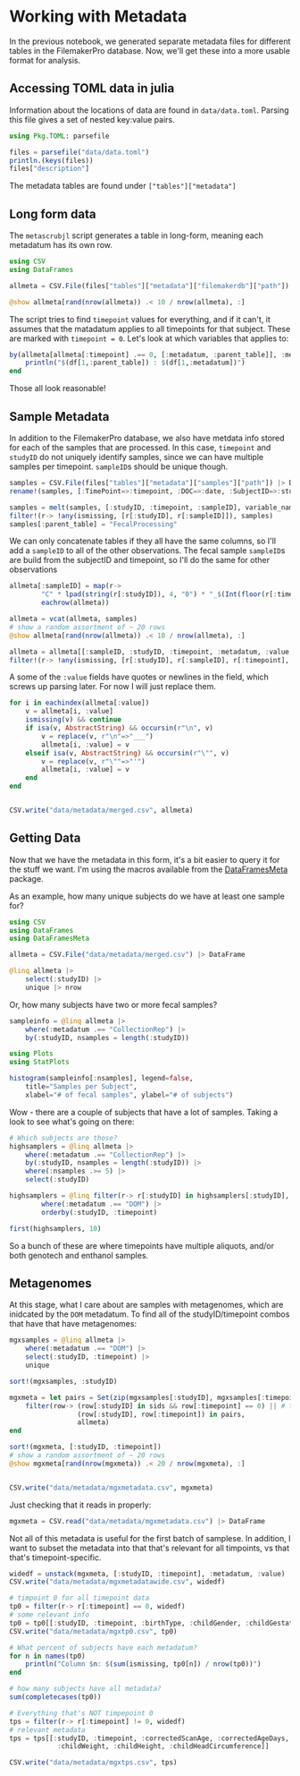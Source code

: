 # Working with Metadata

In the previous notebook, we generated separate metadata files
for different tables in the FilemakerPro database.
Now, we'll get these into a more usable format for analysis.

## Accessing TOML data in julia

Information about the locations of data are found in `data/data.toml`.
Parsing this file gives a set of nested key:value pairs.

```julia
using Pkg.TOML: parsefile

files = parsefile("data/data.toml")
println.(keys(files))
files["description"]
```

The metadata tables are found under `["tables"]["metadata"]`


## Long form data

The `metascrubjl` script generates a table in long-form,
meaning each metadatum has its own row.


```julia
using CSV
using DataFrames

allmeta = CSV.File(files["tables"]["metadata"]["filemakerdb"]["path"]) |> DataFrame

@show allmeta[rand(nrow(allmeta)) .< 10 / nrow(allmeta), :]
```

The script tries to find `timepoint` values for everything, and if it can't,
it assumes that the matadatum applies to all timepoints for that subject.
These are marked with `timepoint = 0`.
Let's look at which variables that applies to:

```julia
by(allmeta[allmeta[:timepoint] .== 0, [:metadatum, :parent_table]], :metadatum) do df
    println("$(df[1,:parent_table]) : $(df[1,:metadatum])")
end
```

Those all look reasonable!

## Sample Metadata

In addition to the FilemakerPro database,
we also have metdata info stored for each of the samples that are processed.
In this case, `timepoint` and `studyID` do not uniquely identify samples,
since we can have multiple samples per timepoint.
`sampleID`s should be unique though.

```julia
samples = CSV.File(files["tables"]["metadata"]["samples"]["path"]) |> DataFrame
rename!(samples, [:TimePoint=>:timepoint, :DOC=>:date, :SubjectID=>:studyID, :SampleID=>:sampleID])

samples = melt(samples, [:studyID, :timepoint, :sampleID], variable_name=:metadatum)
filter!(r-> !any(ismissing, [r[:studyID], r[:sampleID]]), samples)
samples[:parent_table] = "FecalProcessing"
```

We can only concatenate tables if they all have the same columns,
so I'll add a `sampleID` to all of the other observations.
The fecal sample `sampleID`s are build from the subjectID and timepoint,
so I'll do the same for other observations

```julia
allmeta[:sampleID] = map(r->
        "C" * lpad(string(r[:studyID]), 4, "0") * "_$(Int(floor(r[:timepoint])))M",
        eachrow(allmeta))

allmeta = vcat(allmeta, samples)
# show a random assortment of ~ 20 rows
@show allmeta[rand(nrow(allmeta)) .< 10 / nrow(allmeta), :]

allmeta = allmeta[[:sampleID, :studyID, :timepoint, :metadatum, :value, :parent_table]]
filter!(r-> !any(ismissing, [r[:studyID], r[:sampleID], r[:timepoint], r[:metadatum]]), allmeta)
```

A some of the `:value` fields have quotes or newlines in the field,
which screws up parsing later. For now I will just replace them.

```julia
for i in eachindex(allmeta[:value])
    v = allmeta[i, :value]
    ismissing(v) && continue
    if isa(v, AbstractString) && occursin(r"\n", v)
        v = replace(v, r"\n"=>"___")
        allmeta[i, :value] = v
    elseif isa(v, AbstractString) && occursin(r"\"", v)
        v = replace(v, r"\""=>"'")
        allmeta[i, :value] = v
    end
end


CSV.write("data/metadata/merged.csv", allmeta)
```


## Getting Data

Now that we have the metadata in this form,
it's a bit easier to query it for the stuff we want.
I'm using the macros available from the [DataFramesMeta](https://github.com/JuliaData/DataFramesMeta.jl) package.

As an example, how many unique subjects do we have at least one sample for?

```julia
using CSV
using DataFrames
using DataFramesMeta

allmeta = CSV.File("data/metadata/merged.csv") |> DataFrame

@linq allmeta |>
    select(:studyID) |>
    unique |> nrow
```

Or, how many subjects have two or more fecal samples?

```julia
sampleinfo = @linq allmeta |>
    where(:metadatum .== "CollectionRep") |>
    by(:studyID, nsamples = length(:studyID))

using Plots
using StatPlots

histogram(sampleinfo[:nsamples], legend=false,
    title="Samples per Subject",
    xlabel="# of fecal samples", ylabel="# of subjects")
```

Wow - there are a couple of subjects that have a lot of samples.
Taking a look to see what's going on there:

```julia
# Which subjects are those?
highsamplers = @linq allmeta |>
    where(:metadatum .== "CollectionRep") |>
    by(:studyID, nsamples = length(:studyID)) |>
    where(:nsamples .>= 5) |>
    select(:studyID)

highsamplers = @linq filter(r-> r[:studyID] in highsamplers[:studyID], allmeta) |>
        where(:metadatum .== "DOM") |>
        orderby(:studyID, :timepoint)

first(highsamplers, 10)
```

So a bunch of these are where timepoints have multiple aliquots,
and/or both genotech and enthanol samples.


## Metagenomes

At this stage, what I care about are samples with metagenomes,
which are inidcated by the `DOM` metadatum.
To find all of the studyID/timepoint combos that have that have metagenomes:

```julia
mgxsamples = @linq allmeta |>
    where(:metadatum .== "DOM") |>
    select(:studyID, :timepoint) |>
    unique

sort!(mgxsamples, :studyID)

mgxmeta = let pairs = Set(zip(mgxsamples[:studyID], mgxsamples[:timepoint])), sids = Set(mgxsamples[:studyID])
    filter(row-> (row[:studyID] in sids && row[:timepoint] == 0) || # this captures metadata that's not linked to timepoints
                 (row[:studyID], row[:timepoint]) in pairs,
                 allmeta)
end

sort!(mgxmeta, [:studyID, :timepoint])
# show a random assortment of ~ 20 rows
@show mgxmeta[rand(nrow(mgxmeta)) .< 20 / nrow(mgxmeta), :]


CSV.write("data/metadata/mgxmetadata.csv", mgxmeta)
```

Just checking that it reads in properly:

```julia
mgxmeta = CSV.read("data/metadata/mgxmetadata.csv") |> DataFrame
```

Not all of this metadata is useful for the first batch of samplese.
In addition, I want to subset the metadata into that that's relevant for
all timpoints, vs that that's timepoint-specific.

```julia
widedf = unstack(mgxmeta, [:studyID, :timepoint], :metadatum, :value)
CSV.write("data/metadata/mgxmetadatawide.csv", widedf)

# timpoint 0 for all timepoint data
tp0 = filter(r-> r[:timepoint] == 0, widedf)
# some relevant info
tp0 = tp0[[:studyID, :timepoint, :birthType, :childGender, :childGestationalPeriodWeeks, :motherSES, :exclusivelyNursed]]
CSV.write("data/metadata/mgxtp0.csv", tp0)

# What percent of subjects have each metadatum?
for n in names(tp0)
    println("Column $n: $(sum(ismissing, tp0[n]) / nrow(tp0))")
end

# how many subjects have all metadata?
sum(completecases(tp0))
```

```julia
# Everything that's NOT timpepoint 0
tps = filter(r-> r[:timepoint] != 0, widedf)
# relevant metadata
tps = tps[[:studyID, :timepoint, :correctedScanAge, :correctedAgeDays, :leadLevel,
            :childWeight, :childHeight, :childHeadCircumference]]

CSV.write("data/metadata/mgxtps.csv", tps)
```
